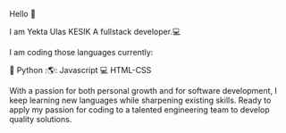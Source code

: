 Hello :wave:

I am Yekta Ulas KESIK
A fullstack developer.:computer:

I am coding those languages currently:

:snake:	Python
::earth_americas:: Javascript
:computer:	HTML-CSS

With a passion for both personal growth and for software development, I keep learning new
languages while sharpening existing skills. Ready to apply my passion for coding to a talented
engineering team to develop quality solutions.

<!---
Donatello-Hub/Donatello-Hub is a ✨ special ✨ repository because its `README.md` (this file) appears on your GitHub profile.
You can click the Preview link to take a look at your changes.
--->
